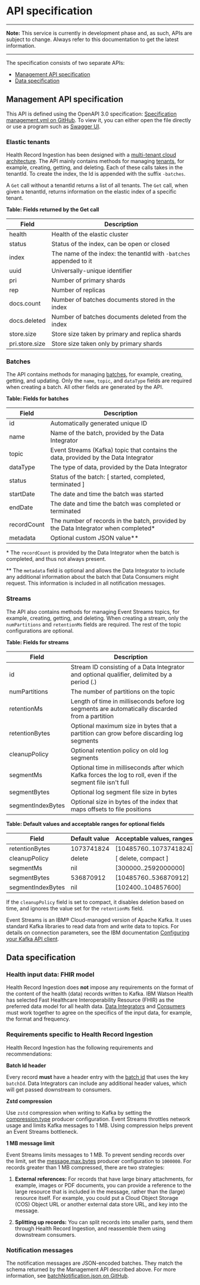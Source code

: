 # API specification

___

**Note:** This service is currently in development phase and, as such, APIs are subject to change. Always refer to this documentation to get the latest information.

___

The specification consists of two separate APIs: 

- [Management API specification](#management-api-specification)
- [Data specification](#data-specification)

## Management API specification

This API is defined using the OpenAPI 3.0 specification: [Specification management.yml on GitHub](https://github.com/Alvearie/hri-api-spec/tree/master/management-api/management.yml). To view it, you can either open the file directly or use a program such as [Swagger UI](https://swagger.io/tools/swagger-ui/download/). 

### Elastic tenants

Health Record Ingestion has been designed with a [multi-tenant cloud architecture](multitenancy.md). The API mainly contains methods for managing [tenants](glossary.md#tenant), for example, creating, getting, and deleting. Each of these calls takes in the tenantId. To create the index, the Id is appended with the suffix `-batches`.

A `Get` call without a tenantId returns a list of all tenants. The `Get` call, when given a tenantId, returns information on the elastic index of a specific tenant. 

**Table: Fields returned by the Get call**

| Field          | Description                                                        |
| -------------- | ------------------------------------------------------------------ |
| health         | Health of the elastic cluster                                      |
| status         | Status of the index, can be open or closed                         |
| index          | The name of the index: the tenantId with `-batches` appended to it |
| uuid           | Universally-unique identifier                                      |
| pri            | Number of primary shards                                           |
| rep            | Number of replicas                                                 |
| docs.count     | Number of batches documents stored in the index                    |
| docs.deleted   | Number of batches documents deleted from the index                 |
| store.size     | Store size taken by primary and replica shards                     |
| pri.store.size | Store size taken only by primary shards                            |

### Batches

The API contains methods for managing [batches](glossary.md#batch), for example, creating, getting, and updating. Only the `name`, `topic`, and `dataType` fields are required when creating a batch. All other fields are generated by the API.

**Table: Fields for batches**

| Field       | Description                                                                          |
| ----------- | ------------------------------------------------------------------------------------ |
| id          | Automatically generated unique ID                                                    |
| name        | Name of the batch, provided by the Data Integrator                                   |
| topic       | Event Streams (Kafka) topic that contains the data, provided by the Data Integrator  |
| dataType    | The type of data, provided by the Data Integrator                                    |
| status      | Status of the batch: [ started, completed, terminated ]                              |
| startDate   | The date and time the batch was started                                              |
| endDate     | The date and time the batch was completed or terminated                              |
| recordCount | The number of records in the batch, provided by the Data Integrator when completed\* |
| metadata    | Optional custom JSON value\*\*                                                       |

\* The `recordCount` is provided by the Data Integrator when the batch is completed, and thus not always present.

\*\* The `metadata` field is optional and allows the Data Integrator to include any additional information about the batch that Data Consumers might request. This information is included in all notification messages.

### Streams

The API also contains methods for managing Event Streams topics, for example,  creating, getting, and deleting. When creating a stream, only the `numPartitions` and `retentionMs` fields are required. The rest of the topic configurations are optional. 

**Table: Fields for streams**

| Field             | Description                                                                                                 |
| ----------------- | ----------------------------------------------------------------------------------------------------------- |
| id                | Stream ID consisting of a Data Integrator and optional qualifier, delimited by a period (\.\)               |
| numPartitions     | The number of partitions on the topic                                                                       |
| retentionMs       | Length of time in milliseconds before log segments are automatically discarded from a partition             |
| retentionBytes    | Optional maximum size in bytes that a partition can grow before discarding log segments                     |
| cleanupPolicy     | Optional retention policy on old log segments                                                               |
| segmentMs         | Optional time in milliseconds after which Kafka forces the log to roll, even if the segment file isn't full |
| segmentBytes      | Optional log segment file size in bytes                                                                     |
| segmentIndexBytes | Optional size in bytes of the index that maps offsets to file positions                                     |

**Table: Default values and acceptable ranges for optional fields**

| Field             | Default value | Acceptable values, ranges |
| ----------------- | ------------- | ------------------------- |
| retentionBytes    | 1073741824    | [10485760..1073741824]    |
| cleanupPolicy     | delete        | [ delete, compact ]       |
| segmentMs         | nil           | [300000..2592000000]      |
| segmentBytes      | 536870912     | [10485760..536870912]     |
| segmentIndexBytes | nil           | [102400..104857600]       |

If the `cleanupPolicy` field is set to compact, it disables deletion based on time, and ignores the value set for the `retentionMs` field.

Event Streams is an IBM&reg; Cloud-managed version of Apache Kafka. It uses standard Kafka libraries to read data from and write data to topics. For details on connection parameters, see the IBM documentation [Configuring your Kafka API client](https://cloud.ibm.com/docs/EventStreams?topic=EventStreams-kafka_using#kafka_api_client).  

## Data specification

### Health input data: FHIR model

Health Record Ingestion does **not** impose any requirements on the format of the content of the health (data) records written to Kafka. IBM Watson Health has selected Fast Healthcare Interoperability Resource (FHIR) as the preferred data model for all health data. [Data Integrators](glossary.md#data-integrator) and [Consumers](glossary.md#data-consumer) must work together to agree on the specifics of the input data, for example, the format and frequency.

### Requirements specific to Health Record Ingestion

Health Record Ingestion has the following requirements and recommendations:

**Batch Id header**

Every record **must** have a header entry with the [batch id](glossary.md#batch-id) that uses the key `batchId`. Data Integrators can include any additional header values, which will get passed downstream to consumers.

**Zstd compression**

Use `zstd` compression when writing to Kafka by setting the [compression.type](https://kafka.apache.org/documentation/#compression.type) producer configuration. Event Streams throttles network usage and limits Kafka messages to 1 MB. Using compression helps prevent an Event Streams bottleneck.

**1 MB message limit**

Event Streams limits messages to 1 MB. To prevent sending records over the limit, set the [message.max.bytes](https://kafka.apache.org/documentation/#message.max.bytes) producer configuration to `1000000`. For records greater than 1 MB compressed, there are two strategies:

1) **External references:** For records that have large binary attachments, for example, images or PDF documents, you can provide a reference to the large resource that is included in the message, rather than the (large) resource itself. For example, you could put a Cloud Object Storage (COS) Object URL or another external data store URL, and key into the message.

2) **Splitting up records:** You can split records into smaller parts, send them through Health Record Ingestion, and reassemble them using downstream consumers. 

### Notification messages

The notification messages are JSON-encoded batches. They match the schema returned by the Management API described above. For more information, see [batchNotification.json on GitHub](https://github.com/Alvearie/hri-api-spec/tree/master/notifications/batchNotification.json).
